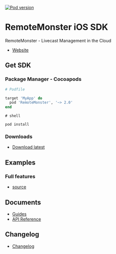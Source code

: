[![Pod version](https://badge.fury.io/co/RemoteMonster.svg)](https://cocoapods.org/pods/RemoteMonster)

# RemoteMonster iOS SDK

RemoteMonster - Livecast Management in the Cloud

* [Website](https://remotemonster.com)

## Get SDK

### Package Manager - Cocoapods

```ruby
# Podfile

target 'MyApp' do
  pod 'RemoteMonster', '~> 2.0'
end
```

```shell
# shell

pod install
```

### Downloads

* [Download latest](https://github.com/RemoteMonster/ios-sdk/archive/master.zip)

## Examples

### Full features

* [source](https://github.com/RemoteMonster/ios-sdk/tree/master/examples/full/)

## Documents

* [Guides](https://docs.remotemonster.com/)
* [API Reference](https://remotemonster.github.io/ios-sdk/)

## Changelog

* [Changelog](https://github.com/RemoteMonster/ios-sdk/blob/master/CHANGELOG.md)
